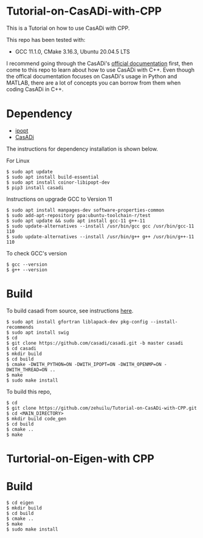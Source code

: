 # Tutorial-on-CasADi-with-CPP
This is a Tutorial on how to use CasADi with CPP.


This repo has been tested with:
* GCC 11.1.0, CMake 3.16.3, Ubuntu 20.04.5 LTS


I recommend going through the CasADi's [official documentation](https://web.casadi.org/docs/) first, then come to this repo to learn about how to use CasADi with C++.
Even though the offical documentation focuses on CasADi's usage in Python and MATLAB, there are a lot of concepts you can borrow from them when coding CasADi in C++.



Dependency
==========

* [ipopt](https://coin-or.github.io/Ipopt/)
* [CasADi](https://web.casadi.org/)


The instructions for dependency installation is shown below.


For Linux
```
$ sudo apt update
$ sudo apt install build-essential
$ sudo apt install coinor-libipopt-dev
$ pip3 install casadi
```


Instructions on upgrade GCC to Version 11
```
$ sudo apt install manpages-dev software-properties-common
$ sudo add-apt-repository ppa:ubuntu-toolchain-r/test
$ sudo apt update && sudo apt install gcc-11 g++-11
$ sudo update-alternatives --install /usr/bin/gcc gcc /usr/bin/gcc-11 110
$ sudo update-alternatives --install /usr/bin/g++ g++ /usr/bin/g++-11 110
```

To check GCC's version
```
$ gcc --version
$ g++ --version
```



Build
=====

To build casadi from source, see instructions [here](https://github.com/casadi/casadi/wiki/InstallationLinux).
```
$ sudo apt install gfortran liblapack-dev pkg-config --install-recommends
$ sudo apt install swig
$ cd
$ git clone https://github.com/casadi/casadi.git -b master casadi
$ cd casadi
$ mkdir build
$ cd build
$ cmake -DWITH_PYTHON=ON -DWITH_IPOPT=ON -DWITH_OPENMP=ON -DWITH_THREAD=ON ..
$ make
$ sudo make install
```


To build this repo,
```
$ cd
$ git clone https://github.com/zehuilu/Tutorial-on-CasADi-with-CPP.git
$ cd <MAIN_DIRECTORY>
$ mkdir build code_gen
$ cd build
$ cmake ..
$ make
```

# Turtorial-on-Eigen-with CPP

Build
=====

```
$ cd eigen
$ mkdir build
$ cd build
$ cmake ..
$ make
$ sudo make install

